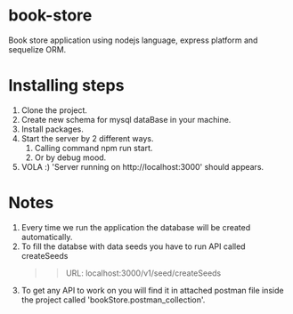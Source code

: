 # book-store

Book store application using nodejs language, express platform and sequelize ORM.

# Installing steps

1. Clone the project.
2. Create new schema for mysql dataBase in your machine.
3. Install packages.
4. Start the server by 2 different ways.
   1. Calling command npm run start.
   2. Or by debug mood.
5. VOLA :) 'Server running on http://localhost:3000' should appears.

# Notes

1. Every time we run the application the database will be created automatically.
2. To fill the databse with data seeds you have to run API called createSeeds
   > > URL: localhost:3000/v1/seed/createSeeds
3. To get any API to work on you will find it in attached postman file inside the project called 'bookStore.postman_collection'.
